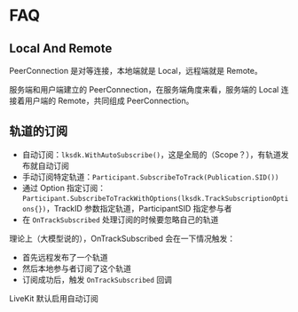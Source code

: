 # FAQ

## Local And Remote

PeerConnection 是对等连接，本地端就是 Local，远程端就是 Remote。

服务端和用户端建立的 PeerConnection，在服务端角度来看，服务端的 Local 连接着用户端的 Remote，共同组成 PeerConnection。

## 轨道的订阅

- 自动订阅：` lksdk.WithAutoSubscribe() `，这是全局的（Scope？），有轨道发布就自动订阅
- 手动订阅特定轨道：`Participant.SubscribeToTrack(Publication.SID())`
- 通过 Option 指定订阅：`Participant.SubscribeToTrackWithOptions(lksdk.TrackSubscriptionOptions{})`，TrackID 参数指定轨道，ParticipantSID 指定参与者
- 在 `OnTrackSubscribed` 处理订阅的时候要忽略自己的轨道

理论上（大模型说的），OnTrackSubscribed 会在一下情况触发：

- 首先远程发布了一个轨道
- 然后本地参与者订阅了这个轨道
- 订阅成功后，触发 `OnTrackSubscribed` 回调

LiveKit 默认启用自动订阅
